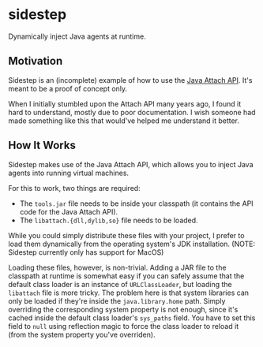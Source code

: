 # sidestep

Dynamically inject Java agents at runtime.

## Motivation

Sidestep is an (incomplete) example of how to use the [Java Attach API](https://docs.oracle.com/javase/7/docs/jdk/api/attach/spec/com/sun/tools/attach/package-summary.html). It's meant to be a proof of concept only.

When I initially stumbled upon the Attach API many years ago, I found it hard to understand, mostly due to poor documentation.
I wish someone had made something like this that would've helped me understand it better.

## How It Works

Sidestep makes use of the Java Attach API, which allows you to inject Java agents into running virtual machines.

For this to work, two things are required:

* The `tools.jar` file needs to be inside your classpath (it contains the API code for the Java Attach API).
* The `libattach.{dll,dylib,so}` file needs to be loaded.

While you could simply distribute these files with your project, I prefer to load them dynamically from the operating system's JDK installation. (NOTE: Sidestep currently only has support for MacOS)

Loading these files, however, is non-trivial. Adding a JAR file to the classpath at runtime is somewhat easy if you can safely assume that the default class loader is an instance of `URLClassLoader`, but loading the `libattach` file is more tricky. The problem here is that system libraries can only be loaded if they're inside the `java.library.home` path. Simply overriding the corresponding system property is not enough, since it's cached inside the default class loader's `sys_paths` field. You have to set this field to `null` using reflection magic to force the class loader to reload it (from the system property you've overriden).
